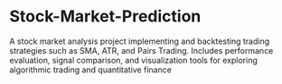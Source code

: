 # Stock-Market-Prediction
A stock market analysis project implementing and backtesting trading strategies such as SMA, ATR, and Pairs Trading. Includes performance evaluation, signal comparison, and visualization tools for exploring algorithmic trading and quantitative finance
